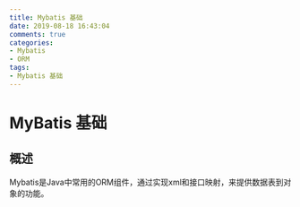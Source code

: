 ```yaml
---
title: Mybatis 基础
date: 2019-08-18 16:43:04
comments: true
categories:
- Mybatis
- ORM
tags:
- Mybatis 基础
---
```


# MyBatis 基础

## 概述
Mybatis是Java中常用的ORM组件，通过实现xml和接口映射，来提供数据表到对象的功能。

<!-- more -->
